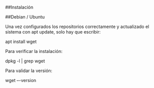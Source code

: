 ##Instalación

##Debian / Ubuntu

Una vez configurados los repositorios correctamente y actualizado el sistema con apt update,
solo hay que escribir:

apt install wget

Para verificar la instalación:

dpkg -l | grep wget

Para validar la versión:

wget –-version




